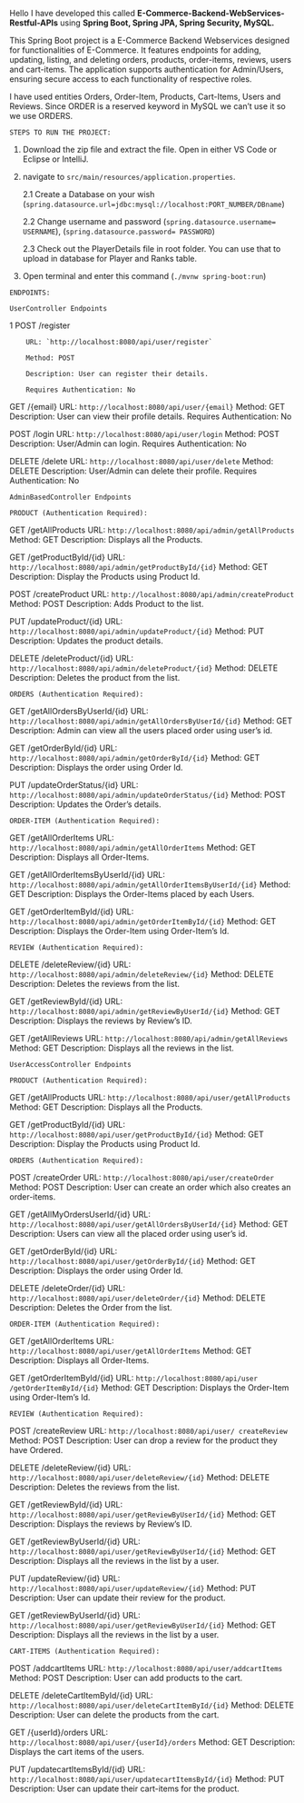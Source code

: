 Hello I have developed this called **E-Commerce-Backend-WebServices-Restful-APIs** using **Spring Boot, Spring JPA, Spring Security, MySQL.**

This Spring Boot project is a E-Commerce Backend Webservices designed for functionalities of E-Commerce. It features endpoints for adding, updating, listing, and deleting orders, products, order-items, reviews, users and cart-items. The application supports authentication for Admin/Users, ensuring secure access to each functionality of respective roles.

I have used entities Orders, Order-Item, Products, Cart-Items, Users and Reviews. Since ORDER is a reserved keyword in MySQL we can’t use it so we use ORDERS.


`STEPS TO RUN THE PROJECT:`
1. Download the zip file and extract the file. Open in either VS Code or Eclipse or IntelliJ.
2. navigate to `src/main/resources/application.properties`.

    2.1 Create a Database on your wish (`spring.datasource.url=jdbc:mysql://localhost:PORT_NUMBER/DBname`)
   
    2.2 Change username and password (`spring.datasource.username= USERNAME`), (`spring.datasource.password= PASSWORD`)

    2.3 Check out the PlayerDetails file in root folder. You can use that to upload in database for Player and Ranks table.

4. Open terminal and enter this command (`./mvnw spring-boot:run`)




`ENDPOINTS:`

`UserController Endpoints`

   
   1    POST /register
   
        URL: `http://localhost:8080/api/user/register`
   
        Method: POST
       
        Description: User can register their details.
        
        Requires Authentication: No
   
   GET /{email}
   URL: `http://localhost:8080/api/user/{email}`
   Method: GET
   Description: User can view their profile details.
   Requires Authentication: No
   
   POST /login
   URL: `http://localhost:8080/api/user/login`
   Method: POST
   Description: User/Admin can login.
   Requires Authentication: No
   
   DELETE /delete
   URL: `http://localhost:8080/api/user/delete`
   Method: DELETE
   Description: User/Admin can delete their profile.
   Requires Authentication: No
   
      
`AdminBasedController Endpoints`

`PRODUCT (Authentication Required):`

   GET /getAllProducts
   URL: `http://localhost:8080/api/admin/getAllProducts`
   Method: GET
   Description: Displays all the Products.

   GET /getProductById/{id}
   URL: `http://localhost:8080/api/admin/getProductById/{id}`
   Method: GET
   Description: Display the Products using Product Id.

   POST /createProduct
   URL: `http://localhost:8080/api/admin/createProduct`
   Method: POST
   Description: Adds Product to the list.

   PUT /updateProduct/{id}
   URL: `http://localhost:8080/api/admin/updateProduct/{id}`
   Method: PUT
   Description: Updates the product details.

   DELETE /deleteProduct/{id}
   URL: `http://localhost:8080/api/admin/deleteProduct/{id}`
   Method: DELETE
   Description: Deletes the product from the list.



`ORDERS (Authentication Required):`

   GET /getAllOrdersByUserId/{id}
   URL: `http://localhost:8080/api/admin/getAllOrdersByUserId/{id}`
   Method: GET
   Description: Admin can view all the users placed order using user’s id.
   
   GET /getOrderById/{id}
   URL: `http://localhost:8080/api/admin/getOrderById/{id}`
   Method: GET
   Description: Displays the order using Order Id.
   
   PUT /updateOrderStatus/{id}
   URL: `http://localhost:8080/api/admin/updateOrderStatus/{id}`
   Method: POST
   Description: Updates the Order’s details.


`ORDER-ITEM (Authentication Required):`

   GET /getAllOrderItems
   URL: `http://localhost:8080/api/admin/getAllOrderItems`
   Method: GET
   Description: Displays all Order-Items.

   GET /getAllOrderItemsByUserId/{id}
   URL: `http://localhost:8080/api/admin/getAllOrderItemsByUserId/{id}`
   Method: GET
   Description: Displays the Order-Items placed by each Users.

   GET /getOrderItemById/{id}
   URL: `http://localhost:8080/api/admin/getOrderItemById/{id}`
   Method: GET
   Description: Displays the Order-Item using Order-Item’s Id.


`REVIEW (Authentication Required):`

   DELETE /deleteReview/{id}
   URL: `http://localhost:8080/api/admin/deleteReview/{id}`
   Method: DELETE
   Description: Deletes the reviews from the list.

   GET /getReviewById/{id}
   URL: `http://localhost:8080/api/admin/getReviewByUserId/{id}`
   Method: GET
   Description: Displays the reviews by Review’s ID.
   
   GET /getAllReviews
   URL: `http://localhost:8080/api/admin/getAllReviews`
   Method: GET
   Description: Displays all the reviews in the list.


`UserAccessController Endpoints`

`PRODUCT (Authentication Required):`

   GET /getAllProducts
   URL: `http://localhost:8080/api/user/getAllProducts`
   Method: GET
   Description: Displays all the Products.

   GET /getProductById/{id}
   URL: `http://localhost:8080/api/user/getProductById/{id}`
   Method: GET
   Description: Display the Products using Product Id.


`ORDERS (Authentication Required):`

   POST /createOrder
   URL: `http://localhost:8080/api/user/createOrder`
   Method: POST
   Description: User can create an order which also creates an order-items.

   GET /getAllMyOrdersUserId/{id}
   URL: `http://localhost:8080/api/user/getAllOrdersByUserId/{id}`
   Method: GET
   Description: Users can view all the placed order using user’s id.
   
   GET /getOrderById/{id}
   URL: `http://localhost:8080/api/user/getOrderById/{id}`
   Method: GET
   Description: Displays the order using Order Id.
   
   DELETE /deleteOrder/{id}
   URL: `http://localhost:8080/api/user/deleteOrder/{id}`
   Method: DELETE
   Description: Deletes the Order from the list.


`ORDER-ITEM (Authentication Required):`

   GET /getAllOrderItems
   URL: `http://localhost:8080/api/user/getAllOrderItems`
   Method: GET
   Description: Displays all Order-Items.

   GET /getOrderItemById/{id}
   URL: `http://localhost:8080/api/user /getOrderItemById/{id}`
   Method: GET
   Description: Displays the Order-Item using Order-Item’s Id.


`REVIEW (Authentication Required):`

   POST /createReview
   URL: `http://localhost:8080/api/user/ createReview`
   Method: POST
   Description: User can drop a review for the product they have Ordered.

   DELETE /deleteReview/{id}
   URL: `http://localhost:8080/api/user/deleteReview/{id}`
   Method: DELETE
   Description: Deletes the reviews from the list.

   GET /getReviewById/{id}
   URL: `http://localhost:8080/api/user/getReviewByUserId/{id}`
   Method: GET
   Description: Displays the reviews by Review’s ID.
   
   GET /getReviewByUserId/{id}
   URL: `http://localhost:8080/api/user/getReviewByUserId/{id}`
   Method: GET
   Description: Displays all the reviews in the list by a user.

   PUT /updateReview/{id}
   URL: `http://localhost:8080/api/user/updateReview/{id}`
   Method: PUT
   Description: User can update their review for the product.
   
   GET /getReviewByUserId/{id}
   URL: `http://localhost:8080/api/user/getReviewByUserId/{id}`
   Method: GET
   Description: Displays all the reviews in the list by a user.


`CART-ITEMS (Authentication Required):`

   POST /addcartItems
   URL: `http://localhost:8080/api/user/addcartItems`
   Method: POST
   Description: User can add products to the cart.

   DELETE /deleteCartItemById/{id}
   URL: `http://localhost:8080/api/user/deleteCartItemById/{id}`
   Method: DELETE
   Description: User can delete the products from the cart.

   GET /{userId}/orders
   URL: `http://localhost:8080/api/user/{userId}/orders`
   Method: GET
   Description: Displays the cart items of the users.

   PUT /updatecartItemsById/{id}
   URL: `http://localhost:8080/api/user/updatecartItemsById/{id}`
   Method: PUT
   Description: User can update their cart-items for the product.

